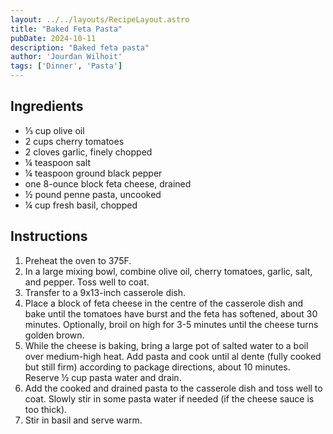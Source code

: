 ```yaml
---
layout: ../../layouts/RecipeLayout.astro
title: "Baked Feta Pasta"
pubDate: 2024-10-11
description: "Baked feta pasta"
author: 'Jourdan Wilhoit'
tags: ['Dinner', 'Pasta']
---
```


<h2 class='text-2xl py-4'>Ingredients</h2>
<ul class='list-disc ms-4 ps-4 py-2'>
    <li>⅓ cup olive oil</li>
    <li>2 cups cherry tomatoes</li>
    <li>2 cloves garlic, finely chopped</li>
    <li>¼ teaspoon salt</li>
    <li>¼ teaspoon ground black pepper</li>
    <li>one 8-ounce block feta cheese, drained</li>
    <li>½ pound penne pasta, uncooked</li>
    <li>¼ cup fresh basil, chopped</li>
</ul>
<h2 class='text-2xl py-4'>Instructions</h2>
<ol class='list-decimal ms-4 ps-4 py-2'>
    <li>Preheat the oven to 375F.</li>
    <li>In a large mixing bowl, combine olive oil, cherry tomatoes, garlic, salt, and pepper. Toss well to coat.</li>
    <li>Transfer to a 9x13-inch casserole dish.</li>
    <li>Place a block of feta cheese in the centre of the casserole dish and bake until the tomatoes have burst and the feta has softened, about 30 minutes. Optionally, broil on high for 3-5 minutes until the cheese turns golden brown.</li>
    <li>While the cheese is baking, bring a large pot of salted water to a boil over medium-high heat. Add pasta and cook until al dente (fully cooked but still firm) according to package directions, about 10 minutes. Reserve ½ cup pasta water and drain.</li>
    <li>Add the cooked and drained pasta to the casserole dish and toss well to coat. Slowly stir in some pasta water if needed (if the cheese sauce is too thick).</li>
    <li>Stir in basil and serve warm.</li>
</ol>